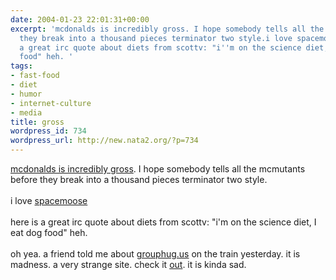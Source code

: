 ```yaml
---
date: 2004-01-23 22:01:31+00:00
excerpt: 'mcdonalds is incredibly gross. I hope somebody tells all the mcmutants before
  they break into a thousand pieces terminator two style.i love spacemoosehere is
  a great irc quote about diets from scottv: "i''m on the science diet, I eat dog
  food" heh. '
tags:
- fast-food
- diet
- humor
- internet-culture
- media
title: gross
wordpress_id: 734
wordpress_url: http://new.nata2.org/?p=734
---
```


<a href="http://www.nypost.com/entertainment/16393.htm">mcdonalds is incredibly gross</a>. I hope somebody tells all the mcmutants before they break into a thousand pieces terminator two style.<br/><br/>i love <a href="http://dopeman.org/spacemoose/fellatio_barn.gif">spacemoose</a><br/><br/>here is a great irc quote about diets from scottv: "i'm on the science diet, I eat dog food" heh. <br/><br/>oh yea. a friend told me about <a href="http://grouphug.us/">grouphug.us</a> on the train yesterday. it is madness. a very strange site. check it <a href="http://grouphug.us/random">out</a>. it is kinda sad.